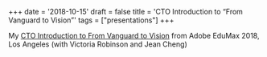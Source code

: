 +++
date = '2018-10-15'
draft = false
title = 'CTO Introduction to “From Vanguard to Vision”'
tags = ["presentations"]
+++

My [CTO Introduction to From Vanguard to Vision](/staticfiles/BillAllison-Berkeley-CTO-talk-at-adobe-max-2018.pdf) from Adobe EduMax 2018, Los Angeles (with Victoria Robinson and Jean Cheng)